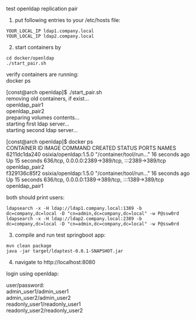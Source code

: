 test openldap replication pair

1. put following entries to your /etc/hosts file:

`YOUR_LOCAL_IP ldap1.company.local`\
`YOUR_LOCAL_IP ldap2.company.local`

2. start containers by

`cd docker/openldap`\
`./start_pair.sh`

verify containers are running:\
docker ps

[const@arch openldap]$ ./start_pair.sh\
removing old containers, if exist...\
openldap_pair1\
openldap_pair2\
preparing volumes contents...\
starting first ldap server...\
starting second ldap server...

[const@arch openldap]$ docker ps\
CONTAINER ID   IMAGE                   COMMAND                  CREATED          STATUS          PORTS                                              NAMES\
6211dc1da240   osixia/openldap:1.5.0   "/container/tool/run…"   16 seconds ago   Up 15 seconds   636/tcp, 0.0.0.0:2389->389/tcp, :::2389->389/tcp   openldap_pair2\
f329136c85f2   osixia/openldap:1.5.0   "/container/tool/run…"   16 seconds ago   Up 15 seconds   636/tcp, 0.0.0.0:1389->389/tcp, :::1389->389/tcp   openldap_pair1

both should print users:

`ldapsearch -x -H ldap://ldap1.company.local:1389 -b dc=company,dc=local -D "cn=admin,dc=company,dc=local" -w P@ssw0rd`\
`ldapsearch -x -H ldap://ldap2.company.local:2389 -b dc=company,dc=local -D "cn=admin,dc=company,dc=local" -w P@ssw0rd`

3. compile and run test springboot app:

`mvn clean package`\
`java -jar target/ldaptest-0.0.1-SNAPSHOT.jar`

4. navigate to http://localhost:8080

login using openldap:

user/password:\
admin_user1/admin_user1\
admin_user2/admin_user2\
readonly_user1/readonly_user1\
readonly_user2/readonly_user2


